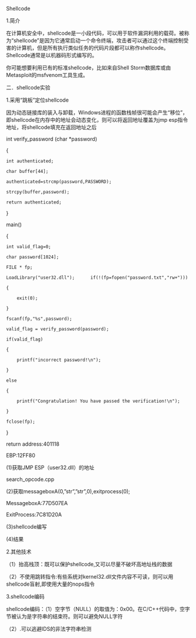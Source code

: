 Shellcode

1.简介
在计算机安全中，shellcode是一小段代码，可以用于软件漏洞利用的载荷。被称为“shellcode”是因为它通常启动一个命令终端，攻击者可以通过这个终端控制受害的计算机，但是所有执行类似任务的代码片段都可以称作shellcode。Shellcode通常是以机器码形式编写的。
你可能想要利用已有的标准shellcode，比如来自Shell Storm数据库或由Metasploit的msfvenom工具生成。




二．shellcode实验

1.采用“跳板”定位shellcode
因为动态链接库的装入与卸载，Windows进程的函数栈帧很可能会产生“移位”，即shellcode在内存中的地址会动态变化，则可以将返回地址覆盖为jmp esp指令地址，将shellcode填充在返回地址之后

int verify_password (char *password)
{
	int authenticated;
	char buffer[44];
	authenticated=strcmp(password,PASSWORD);
	strcpy(buffer,password);	
	return authenticated;
}
main()
{
	int valid_flag=0;
	char password[1024];
	FILE * fp;
	LoadLibrary("user32.dll");		if(!(fp=fopen("password.txt","rw+")))
	{
		exit(0);
	}
	fscanf(fp,"%s",password);
	valid_flag = verify_password(password);
	if(valid_flag)
	{
		printf("incorrect password!\n");
	}
	else
	{
		printf("Congratulation! You have passed the verification!\n");
	}
	fclose(fp);
}


return address:401118
EBP:12FF80
(1)获取JMP ESP（user32.dll）的地址
search_opcode.cpp


(2)获取messageboxA(0,”str”,”str”,0),exitprocess(0);







MessageboxA:77D507EA
ExitProcess:7C81D20A

(3)shellcode编写




(4)结果


2.其他技术
（1）抬高栈顶：既可以保护shellcode,又可以尽量不破坏高地址栈的数据
（2）不使用跳转指令:有些系统对kernel32.dll文件内容不可读，则可以用shellcode盲射,即使用大量的nops指令


3.shellcode编码

shellcode编码：（1）空字节（NULL）的取值为：0x00。在C/C++代码中，空字节被认为是字符串的结束符。则可以避免NULL字符
（2）.可以逃避IDS的非法字符串检测